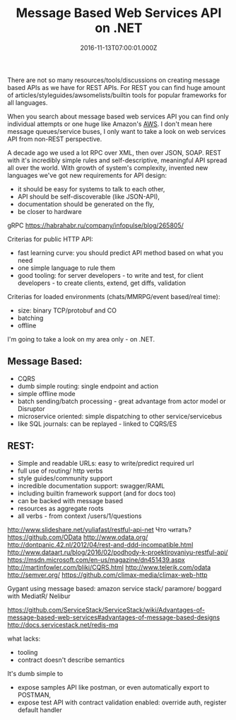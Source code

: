 ﻿---
layout: post
title: Message Based Web Services API on .NET
date: 2016-11-13T07:00:01.000Z
summary: "Does it worse for web services API to use message based approach?"
categories: DDD, REST, API, MessageBased
published: false
---

There are not so many resources/tools/discussions on creating message based APIs as we have for REST APIs. For REST you can find huge amount of articles/styleguides/awsomelists/builtin tools for popular frameworks for all languages. 

When you search about message based web services API you can find only individual attempts or one huge like Amazon's [AWS](https://aws.amazon.com/ru/documentation/). I don't mean here message queues/service buses, I only want to take a look on web services API from non-REST perspective. 

A decade ago we used a lot RPC over XML, then over JSON, SOAP. REST with it's incredibly simple rules and self-descriptive, meaningful API spread all over the world. With growth of system's complexity, invented new languages we've got new requirements for API design: 
 - it should be easy for systems to talk to each other, 
 - API should be self-discoverable (like JSON-API), 
 - documentation should be generated on the fly,
 - be closer to hardware

gRPC
https://habrahabr.ru/company/infopulse/blog/265805/

Criterias for public HTTP API:
- fast learning curve: you should predict API method based on what you need
- one simple language to rule them
- good tooling: for server developers - to write and test, for client developers - to create clients, extend, get diffs, validation

Criterias for loaded environments (chats/MMRPG/event based/real time):
- size: binary TCP/protobuf and CO
- batching
- offline

I'm going to take a look on my area only - on .NET.

## Message Based:
- CQRS
- dumb simple routing: single endpoint and action
- simple offline mode
- batch sending/batch processing - great advantage from actor model or Disruptor
- microservice oriented: simple dispatching to other service/servicebus
- like SQL journals: can be replayed - linked to CQRS/ES

 
## REST:
- Simple and readable URLs: easy to write/predict required url
- full use of routing/ http verbs
- style guides/community support
- incredible documentation support: swagger/RAML
- including builtin framework support (and for docs too)
- can be backed with message based
- resources as aggregate roots
- all verbs - from context /users/1/questions

http://www.slideshare.net/yuliafast/restful-api-net
Что читать? https://github.com/OData http://www.odata.org/ http://dontpanic.42.nl/2012/04/rest-and-ddd-incompatible.html http://www.dataart.ru/blog/2016/02/podhody-k-proektirovaniyu-restful-api/ https://msdn.microsoft.com/en-us/magazine/dn451439.aspx http://martinfowler.com/bliki/CQRS.html http://www.telerik.com/odata http://semver.org/ https://github.com/climax-media/climax-web-http 

Gygant using message based: amazon
service stack/ paramore/ boggard with MediatR/ Nelibur

https://github.com/ServiceStack/ServiceStack/wiki/Advantages-of-message-based-web-services#advantages-of-message-based-designs
http://docs.servicestack.net/redis-mq

what lacks: 
- tooling
- contract doesn't describe semantics

It's dumb simple to 
- expose samples API like postman, or even automatically export to POSTMAN,
- expose test API with contract validation enabled: override auth, register default handler

